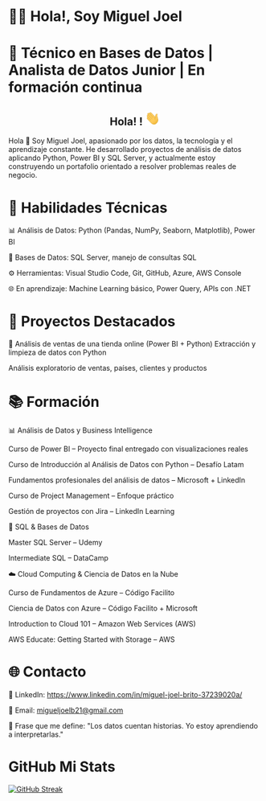 # 🧑‍💻 Hola!, Soy Miguel Joel 
# 💼 Técnico en Bases de Datos | Analista de Datos Junior | En formación continua

<div align="center">
<h2> Hola! <Analista de Datos Junior/>! <img src="https://github.com/ABSphreak/ABSphreak/blob/master/gifs/Hi.gif" width="30px"></h2>
</div>

Hola 👋 Soy Miguel Joel, apasionado por los datos, la tecnología y el aprendizaje constante. He desarrollado proyectos de análisis de datos aplicando Python, Power BI y SQL Server, y actualmente estoy construyendo un portafolio orientado a resolver problemas reales de negocio.

# 🚀 Habilidades Técnicas

📊 Análisis de Datos: Python (Pandas, NumPy, Seaborn, Matplotlib), Power BI

💾 Bases de Datos: SQL Server, manejo de consultas SQL

⚙️ Herramientas: Visual Studio Code, Git, GitHub, Azure, AWS Console

🌐 En aprendizaje: Machine Learning básico, Power Query, APIs con .NET

# 📂 Proyectos Destacados

🛒 Análisis de ventas de una tienda online (Power BI + Python)
Extracción y limpieza de datos con Python

Análisis exploratorio de ventas, países, clientes y productos



# 📚 Formación



📊 Análisis de Datos y Business Intelligence

Curso de Power BI – Proyecto final entregado con visualizaciones reales

Curso de Introducción al Análisis de Datos con Python – Desafío Latam

Fundamentos profesionales del análisis de datos – Microsoft + LinkedIn

Curso de Project Management – Enfoque práctico

Gestión de proyectos con Jira – LinkedIn Learning

🧠 SQL & Bases de Datos

Master SQL Server – Udemy

Intermediate SQL – DataCamp

☁️ Cloud Computing & Ciencia de Datos en la Nube

Curso de Fundamentos de Azure – Código Facilito

Ciencia de Datos con Azure – Código Facilito + Microsoft

Introduction to Cloud 101 – Amazon Web Services (AWS)

AWS Educate: Getting Started with Storage – AWS


# 🌐 Contacto


💼 LinkedIn: https://www.linkedin.com/in/miguel-joel-brito-37239020a/

📧 Email: migueljoelb21@gmail.com

🧠 Frase que me define:
"Los datos cuentan historias. Yo estoy aprendiendo a interpretarlas."


# GitHub Mi Stats

[![GitHub Streak](https://github-readme-streak-stats.herokuapp.com?user=migueljoelb&theme=merko&locale=es)](https://git.io/streak-stats)
